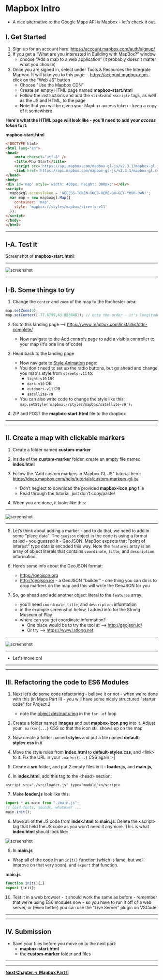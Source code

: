 # Mapbox Intro


- A nice alternative to the Google Maps API is Mapbox - let's check it out.


## I. Get Started

1. Sign up for an account here: https://account.mapbox.com/auth/signup/
2. If you get a “What are you interested in Building with MapBox?” window
    - choose “Add a map to a web application” (it probably doesn’t matter what you choose)
3. Once you are signed in, select under Tools & Resources the Integrate Mapbox.  It will take you to this page: - [https://account.mapbox.com ](https://www.mapbox.com/install/)- click on the “Web JS” button
    - Choose "Use the Mapbox CDN"
    - Create an empty HTML page named **mapbox-start.html**
    - Follow the instructions and add the `<link>`and `<script>` tags, as well as the JS and HTML, to the page
    - Note that you will be given your Mapbox access token - keep a copy of it somewhere


**Here's what the HTML page will look like - you'll need to add your *access token* to it:**

**mapbox-start.html**

```html
<!DOCTYPE html>
<html lang="en">
<head>
	<meta charset="utf-8" />
	<title>Map Start</title>
	<script src='https://api.mapbox.com/mapbox-gl-js/v2.3.1/mapbox-gl.js'></script>
	<link href='https://api.mapbox.com/mapbox-gl-js/v2.3.1/mapbox-gl.css' rel='stylesheet' />
</head>
<body>
<div id='map' style='width: 400px; height: 300px;'></div>
<script>
  mapboxgl.accessToken = 'ACCESS-TOKEN-GOES-HERE-GO-GET-YOUR-OWN!';
  var map = new mapboxgl.Map({
    container: 'map',
    style: 'mapbox://styles/mapbox/streets-v11'
  });
</script>
</body>
</html>
```

<hr>

## I-A. Test it

Screenshot of **mapbox-start.html**:

<hr>

![screenshot](./_images/_map-images/maps-1.jpg)

<hr>

## I-B. Some things to try

1) Change the `center` and `zoom` of the map to the Rochester area:

```js
map.setZoom(9);
map.setCenter([-77.6799,43.083848]); // note the order - it's longitude,latitude - which is opposite of Google Maps
```

2) Go to this landing page --> https://www.mapbox.com/install/js/cdn-complete/
    - Now navigate to the [Add controls](https://docs.mapbox.com/mapbox-gl-js/example/navigation/) page to add a visible controller to your map (it's one line of code)

3) Head back to the landing page
    - Now navigate to [Style Animation](https://docs.mapbox.com/mapbox-gl-js/example/setstyle/) page:
    - You don't need to set up the radio buttons, but go ahead and change you map's style from  `streets-v11` to: 
      - `light-v10` OR
      - `dark-v10` OR
      - `outdoors-v11` OR
      - `satellite-v9`
    - You can also write code to change the style like this: `map.setStyle('mapbox://styles/mapbox/satellite-v9');`
  
4) ZIP and POST the **mapbox-start.html** file to the dropbox

<hr><hr>

## II. Create a map with clickable markers

1) Create a folder named **custom-marker**

2) Inside of the **custom-marker** folder, create an empty file named **index.html**

3) Follow the "Add custom markers in Mapbox GL JS" tutorial here: https://docs.mapbox.com/help/tutorials/custom-markers-gl-js/
    - Don’t neglect to download the provided **mapbox-icon.png** file
    - Read through the tutorial, just don’t copy/paste!
    
4) When you are done, it looks like this:

<hr>

![screenshot](./_images/_map-images/maps-2.jpg)

<hr>

5) Let’s think about adding a marker - and to do that, we need to add in some "place data". The `geojson` object in the code is using a format called - you guessed it - GeoJSON. MapBox expects that "point of interest" type data is encoded this way. Note the `features` array is an array of object literals that contains `coordinate`, `title`, and `description` information.

6) Here’s some info about the GeoJSON format: 
    - https://geojson.org
    - http://geojson.io/ - a GeoJSON "builder" - one thing you can do is to drop markers on the map and this will write the GeoJSON for you 

7) So, go ahead and add another object literal to the `features` array:
    - you’ll need `coordinate`, `title`, and `description` information
    - in the example screenshot below, I added info for the Strong Museum of Play
    - where can you get coordinate information? 
      - One place would be to try the tool at --> http://geojson.io/ 
      - Or try --> https://www.latlong.net


<hr>

![screenshot](./_images/_map-images/maps-3.jpg)

<hr>

- Let's move on!

<hr><hr>

## III. Refactoring the code to ES6 Modules

1) Next let’s do some code refactoring - believe it or not - when we're done with this (in Maps Part II) - you will have some nicely structured "starter code" for Project 2

    - note the [object destructuring](https://developer.mozilla.org/en-US/docs/Web/JavaScript/Reference/Operators/Destructuring_assignment) in the `for..of` loop

2) Create a folder named **images** and put **mapbox-icon.png**  into it. Adjust your `.marker{...}` CSS so that the icon still shows up on the map

3) Now create a folder named **styles** and put a file named **default-styles.css** in it

4) Move the style rules from **index.html** to **default-styles.css**, and &lt;link> to it. Fix the URL in your `.marker{...}` CSS again :-|

5) Create a **src** folder, and put 2 empty files in it - **loader.js**, and **main.js**,

6) In **index.html**, add this tag to the &lt;head> section:

`<script src="./src/loader.js" type="module"></script>`

7) Make **loader.js** look like this:

```js
import * as main from "./main.js";
// load fonts, sounds, whatever ...
main.init();
```

8) Move all of the JS code from **index.html** to **main.js**. Delete the &lt;script> tag that held the JS code as you won’t need it anymore. This is what **index.html** should look like:

![screenshot](./_images/_map-images/maps-4.jpg)

9) In **main.js**

- Wrap all of the code in an `init()` function (which is lame, but we’ll improve on that very soon), and `export` that function.

**main.js**

```js
function init(){…}
export {init};
```

10) Test it in a web browser - it should work the same as before - remember that we’re using ES6 modules now - so you have to run it off of a web server, or (even better) you can use the “Live Server” plugin on VSCode


<hr><hr>

## IV. Submission

- Save your files before you move on to the next part:
  - **mapbox-start.html** 
  - the **custom-marker** folder and files


<hr><hr>

**[Next Chapter -> Mapbox Part II](HW-mapbox-2.md)**



